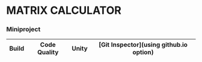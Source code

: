 # MATRIX CALCULATOR
### Miniproject 





Build | Code Quality | Unity | [Git Inspector](using github.io option)
------|----------|-------|--------------
